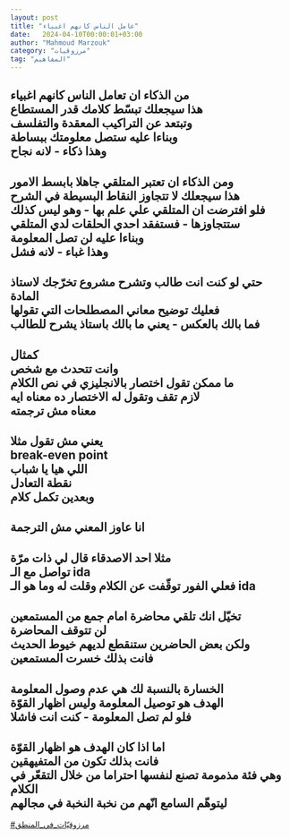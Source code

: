 ```yaml
---
layout: post
title: "عامل الناس كانهم اغبياء"
date:   2024-04-10T00:00:01+03:00
author: "Mahmoud Marzouk"
category: "مرزوقيات"
tag: "المفاهيم"
---
```



من الذكاء ان تعامل الناس كانهم اغبياء  
هذا سيجعلك تبسّط كلامك قدر المستطاع  
وتبتعد عن التراكيب المعقدة والتفلسف  
وبناءا عليه ستصل معلومتك ببساطة  
وهذا ذكاء - لانه نجاح  
-  
ومن الذكاء ان تعتبر المتلقي جاهلا بابسط الامور  
هذا سيجعلك لا تتجاوز النقاط البسيطة في الشرح  
فلو افترضت ان المتلقي علي علم بها - وهو ليس
كذلك  
ستتجاوزها - فستفقد احدي الحلقات لدي المتلقي  
وبناءا عليه لن تصل المعلومة  
وهذا غباء - لانه فشل  
-  
حتي لو كنت انت طالب وتشرح مشروع تخرّجك لاستاذ
المادة  
فعليك توضيح معاني المصطلحات التي تقولها  
فما بالك بالعكس - يعني ما بالك باستاذ يشرح
للطالب  
-  
كمثال  
وانت تتحدث مع شخص  
ما ممكن تقول اختصار بالانجليزي في نص الكلام  
لازم تقف وتقول له الاختصار ده معناه ايه  
معناه مش ترجمته  
-  
يعني مش تقول مثلا  
break-even point  
اللي هيا يا شباب  
نقطة التعادل  
وبعدين تكمل كلام  
-  
انا عاوز المعني مش الترجمة  
-  
مثلا احد الاصدقاء قال لي ذات مرّة  
تواصل مع الـ ida  
فعلي الفور توقّفت عن الكلام وقلت له وما هو الـ
ida  
-  
تخيّل انك تلقي محاضرة امام جمع من المستمعين  
لن تتوقف المحاضرة  
ولكن بعض الحاضرين ستنقطع لديهم خيوط الحديث  
فانت بذلك خسرت المستمعين  
-  
الخسارة بالنسبة لك هي عدم وصول المعلومة  
الهدف هو توصيل المعلومة وليس اظهار القوّة  
فلو لم تصل المعلومة - كنت انت فاشلا  
-  
اما اذا كان الهدف هو اظهار القوّة  
فانت بذلك تكون من المتفيهقين  
وهي فئة مذمومة تصنع لنفسها احتراما من خلال التقعّر في
الكلام  
ليتوهّم السامع انّهم من نخبة النخبة في مجالهم  
-  
[<u>\#مرزوقيّات\_في\_المنطق</u>](https://www.facebook.com/hashtag/مرزوقيّات_في_المنطق?source=feed_text)
